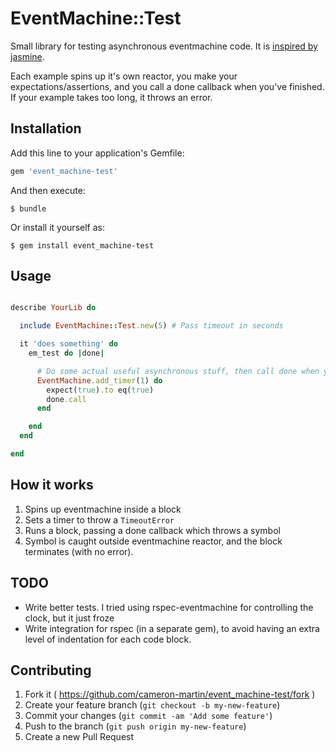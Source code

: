 # EventMachine::Test

Small library for testing asynchronous eventmachine code. It is [inspired by jasmine][1].

Each example spins up it's own reactor, you make your expectations/assertions, and you call a done callback when you've finished.
If your example takes too long, it throws an error.

## Installation

Add this line to your application's Gemfile:

```ruby
gem 'event_machine-test'
```

And then execute:

    $ bundle

Or install it yourself as:

    $ gem install event_machine-test

## Usage

```ruby

describe YourLib do

  include EventMachine::Test.new(5) # Pass timeout in seconds

  it 'does something' do
    em_test do |done|

      # Do some actual useful asynchronous stuff, then call done when you've finished
      EventMachine.add_timer(1) do
        expect(true).to eq(true)
        done.call
      end

    end
  end

end
```

## How it works

1. Spins up eventmachine inside a block
2. Sets a timer to throw a `TimeoutError`
3. Runs a block, passing a done callback which throws a symbol
4. Symbol is caught outside eventmachine reactor, and the block terminates (with no error).

## TODO

* Write better tests. I tried using rspec-eventmachine for controlling the clock, but it just froze
* Write integration for rspec (in a separate gem), to avoid having an extra level of indentation for each code block.


## Contributing

1. Fork it ( https://github.com/cameron-martin/event_machine-test/fork )
2. Create your feature branch (`git checkout -b my-new-feature`)
3. Commit your changes (`git commit -am 'Add some feature'`)
4. Push to the branch (`git push origin my-new-feature`)
5. Create a new Pull Request


[1]: http://jasmine.github.io/2.0/introduction.html#section-Asynchronous_Support